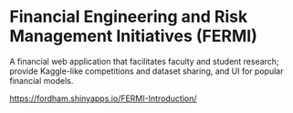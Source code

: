 # Financial Engineering and Risk Management Initiatives (FERMI)

A financial web application that facilitates faculty and student research; provide Kaggle-like competitions and dataset sharing, and UI for popular financial models.

https://fordham.shinyapps.io/FERMI-Introduction/
